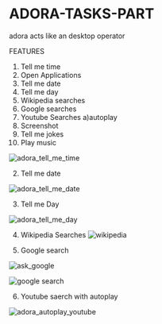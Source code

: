 # ADORA-TASKS-PART
adora acts like an desktop operator 

FEATURES 

1) Tell me time
2) Open Applications
3) Tell me date
4) Tell me day
5) Wikipedia searches
6) Google searches
7) Youtube Searches
  a)autoplay
8) Screenshot
9) Tell me jokes
10) Play music

![adora_tell_me_time](https://github.com/unitiaathiras/ADORA-TASKS-PART/assets/127323277/965323a0-49f7-4fe6-b512-0b03f7e59685)


2) Tell me date 

![adora_tell_me_date](https://github.com/unitiaathiras/ADORA-TASKS-PART/assets/127323277/981299d3-dfde-44e3-b496-a3fcd7a4b27d)


3) Tell me Day

![adora_tell_me_day](https://github.com/unitiaathiras/ADORA-TASKS-PART/assets/127323277/ebfa28a0-d3ce-4f51-b72c-b8c7a49e1ba8)

4) Wikipedia Searches
![wikipedia](https://github.com/unitiaathiras/ADORA-TASKS-PART/assets/127323277/ef0b41b2-6ae9-46ef-b49c-3c1426330358)



5) Google search

![ask_google](https://github.com/unitiaathiras/ADORA-TASKS-PART/assets/127323277/25af5e9d-d245-4f92-92e3-fe879fcacbba)


![google search](https://github.com/unitiaathiras/ADORA-TASKS-PART/assets/127323277/5a4df24c-b94f-430a-8c71-06e6ad775f62)



6) Youtube saerch with autoplay

![adora_autoplay_youtube](https://github.com/unitiaathiras/ADORA-TASKS-PART/assets/127323277/40b0b687-7903-49be-b539-9fe3cc0c32ab)

